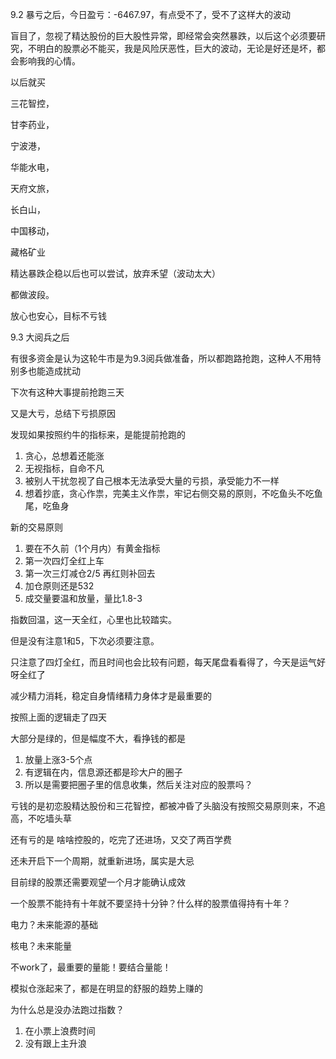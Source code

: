 9.2 暴亏之后，今日盈亏：-6467.97，有点受不了，受不了这样大的波动

盲目了，忽视了精达股份的巨大股性异常，即经常会突然暴跌，以后这个必须要研究，不明白的股票必不能买，我是风险厌恶性，巨大的波动，无论是好还是坏，都会影响我的心情。

以后就买

三花智控，

甘李药业，

宁波港，

华能水电，

天府文旅，

长白山，

中国移动，

藏格矿业

精达暴跌企稳以后也可以尝试，放弃禾望（波动太大）

都做波段。

放心也安心，目标不亏钱



9.3 大阅兵之后

有很多资金是认为这轮牛市是为9.3阅兵做准备，所以都跑路抢跑，这种人不用特别多也能造成扰动

下次有这种大事提前抢跑三天

又是大亏，总结下亏损原因

发现如果按照约牛的指标来，是能提前抢跑的

1. 贪心，总想着还能涨
2. 无视指标，自命不凡
3. 被别人干扰忽视了自己根本无法承受大量的亏损，承受能力不一样
4. 想着抄底，贪心作祟，完美主义作祟，牢记右侧交易的原则，不吃鱼头不吃鱼尾，吃鱼身

新的交易原则

1. 要在不久前（1个月内）有黄金指标
2. 第一次四灯全红上车
3. 第一次三灯减仓2/5 再红则补回去
4. 加仓原则还是532
5. 成交量要温和放量，量比1.8-3

指数回温，这一天全红，心里也比较踏实。

但是没有注意1和5，下次必须要注意。

只注意了四灯全红，而且时间也会比较有问题，每天尾盘看看得了，今天是运气好呀全红了

减少精力消耗，稳定自身情绪精力身体才是最重要的



按照上面的逻辑走了四天

大部分是绿的，但是幅度不大，看挣钱的都是 

1. 放量上涨3-5个点
2. 有逻辑在内，信息源还都是珍大户的圈子
3. 所以是需要把圈子里的信息收集，然后关注对应的股票吗？

亏钱的是初恋股精达股份和三花智控，都被冲昏了头脑没有按照交易原则来，不追高，不吃墙头草

还有亏的是 啥啥控股的，吃完了还进场，又交了两百学费

还未开启下一个周期，就重新进场，属实是大忌

目前绿的股票还需要观望一个月才能确认成效

一个股票不能持有十年就不要坚持十分钟？什么样的股票值得持有十年？

电力？未来能源的基础

核电？未来能量

不work了，最重要的量能！要结合量能！

模拟仓涨起来了，都是在明显的舒服的趋势上赚的

为什么总是没办法跑过指数？

1. 在小票上浪费时间
2. 没有跟上主升浪